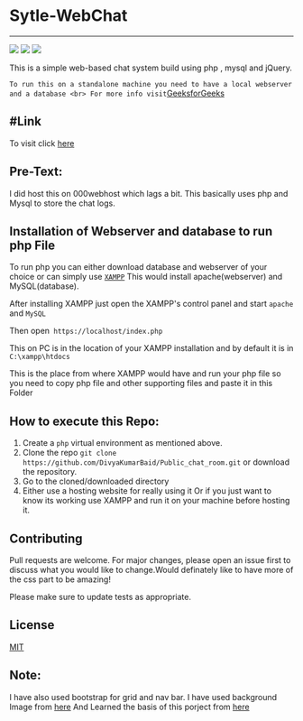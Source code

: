 # Sytle-WebChat
---
<p align="left">
<a href="https://github.com/DivyaKumarBaid/Public_chat_room/blob/main/LICENSE" alt="Lisence"><img src="https://img.shields.io/github/license/DivyaKumarBaid/Public_chat_room"></a> <a href="https://github.com/DivyaKumarBaid/Public_chat_room/issues" alt="Issues"><img src="https://img.shields.io/github/issues/DivyaKumarBaid/Public_chat_room"></a> <a href="https://twitter.com/DivyakumarBaid1?s=09" alt="Twiter-Follow"><img src="https://img.shields.io/twitter/url?url=https%3A%2F%2Fgithub.com%2FDivyaKumarBaid%2FPublic_chat_room%2F"></a>
</p>

This is a simple web-based chat system build using php , mysql and jQuery.<br>

```To run this on a standalone machine you need to have a local webserver and a database <br> For more info visit```[GeeksforGeeks](https://www.geeksforgeeks.org/how-to-execute-php-script-in-website-using-xampp-webserver/?ref=rp)

#Link
---
To visit click [here](https://stylechatservice.000webhostapp.com/login.php)

## Pre-Text:

I did host this on 000webhost which lags a bit. This basically uses php and Mysql to store the chat logs.

## Installation of Webserver and database to run php File

To run php you can either download database and webserver of your choice or can simply use [```XAMPP```](https://www.apachefriends.org/index.html)
This would install apache(webserver) and MySQL(database).

After installing XAMPP just open the XAMPP's control panel and start ``apache`` and ``MySQL``

Then open``` https://localhost/index.php```

This on PC is in the location of your XAMPP installation and by default it is in ```C:\xampp\htdocs```

This is the place from where XAMPP would have and run your php file so you need to copy php file and other supporting files and paste it in this Folder

## How to execute this Repo:

1. Create a ```php``` virtual environment as mentioned above.
2. Clone the repo ```git clone https://github.com/DivyaKumarBaid/Public_chat_room.git``` or download the repository.
3. Go to the cloned/downloaded directory
4. Either use a hosting website for really using it Or if you just want to know its working use XAMPP and run it on your machine before hosting it.

## Contributing
Pull requests are welcome. For major changes, please open an issue first to discuss what you would like to change.Would definately like to have more of the css part to be amazing!

Please make sure to update tests as appropriate.

## License
[MIT](https://choosealicense.com/licenses/mit/)

## Note:
I have also used bootstrap for grid and nav bar.
I have used background Image from [here](https://wallpapersden.com/cool-4k-pattern-wallpaper/)
And Learned the basis of this porject from [here](https://code.tutsplus.com/tutorials/how-to-create-a-simple-web-based-chat-application--net-5931)

